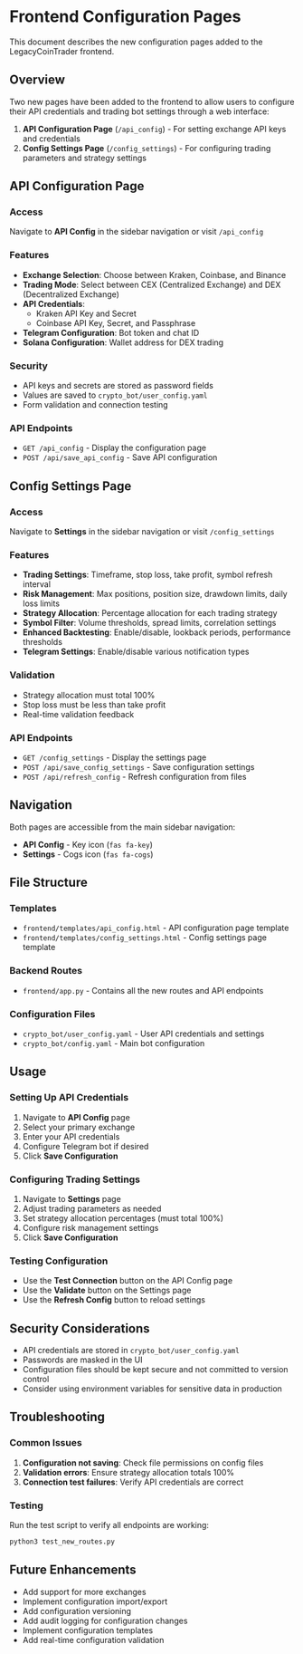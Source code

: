 # Frontend Configuration Pages

This document describes the new configuration pages added to the LegacyCoinTrader frontend.

## Overview

Two new pages have been added to the frontend to allow users to configure their API credentials and trading bot settings through a web interface:

1. **API Configuration Page** (`/api_config`) - For setting exchange API keys and credentials
2. **Config Settings Page** (`/config_settings`) - For configuring trading parameters and strategy settings

## API Configuration Page

### Access
Navigate to **API Config** in the sidebar navigation or visit `/api_config`

### Features
- **Exchange Selection**: Choose between Kraken, Coinbase, and Binance
- **Trading Mode**: Select between CEX (Centralized Exchange) and DEX (Decentralized Exchange)
- **API Credentials**: 
  - Kraken API Key and Secret
  - Coinbase API Key, Secret, and Passphrase
- **Telegram Configuration**: Bot token and chat ID
- **Solana Configuration**: Wallet address for DEX trading

### Security
- API keys and secrets are stored as password fields
- Values are saved to `crypto_bot/user_config.yaml`
- Form validation and connection testing

### API Endpoints
- `GET /api_config` - Display the configuration page
- `POST /api/save_api_config` - Save API configuration

## Config Settings Page

### Access
Navigate to **Settings** in the sidebar navigation or visit `/config_settings`

### Features
- **Trading Settings**: Timeframe, stop loss, take profit, symbol refresh interval
- **Risk Management**: Max positions, position size, drawdown limits, daily loss limits
- **Strategy Allocation**: Percentage allocation for each trading strategy
- **Symbol Filter**: Volume thresholds, spread limits, correlation settings
- **Enhanced Backtesting**: Enable/disable, lookback periods, performance thresholds
- **Telegram Settings**: Enable/disable various notification types

### Validation
- Strategy allocation must total 100%
- Stop loss must be less than take profit
- Real-time validation feedback

### API Endpoints
- `GET /config_settings` - Display the settings page
- `POST /api/save_config_settings` - Save configuration settings
- `POST /api/refresh_config` - Refresh configuration from files

## Navigation

Both pages are accessible from the main sidebar navigation:
- **API Config** - Key icon (`fas fa-key`)
- **Settings** - Cogs icon (`fas fa-cogs`)

## File Structure

### Templates
- `frontend/templates/api_config.html` - API configuration page template
- `frontend/templates/config_settings.html` - Config settings page template

### Backend Routes
- `frontend/app.py` - Contains all the new routes and API endpoints

### Configuration Files
- `crypto_bot/user_config.yaml` - User API credentials and settings
- `crypto_bot/config.yaml` - Main bot configuration

## Usage

### Setting Up API Credentials
1. Navigate to **API Config** page
2. Select your primary exchange
3. Enter your API credentials
4. Configure Telegram bot if desired
5. Click **Save Configuration**

### Configuring Trading Settings
1. Navigate to **Settings** page
2. Adjust trading parameters as needed
3. Set strategy allocation percentages (must total 100%)
4. Configure risk management settings
5. Click **Save Configuration**

### Testing Configuration
- Use the **Test Connection** button on the API Config page
- Use the **Validate** button on the Settings page
- Use the **Refresh Config** button to reload settings

## Security Considerations

- API credentials are stored in `crypto_bot/user_config.yaml`
- Passwords are masked in the UI
- Configuration files should be kept secure and not committed to version control
- Consider using environment variables for sensitive data in production

## Troubleshooting

### Common Issues
1. **Configuration not saving**: Check file permissions on config files
2. **Validation errors**: Ensure strategy allocation totals 100%
3. **Connection test failures**: Verify API credentials are correct

### Testing
Run the test script to verify all endpoints are working:
```bash
python3 test_new_routes.py
```

## Future Enhancements

- Add support for more exchanges
- Implement configuration import/export
- Add configuration versioning
- Add audit logging for configuration changes
- Implement configuration templates
- Add real-time configuration validation
